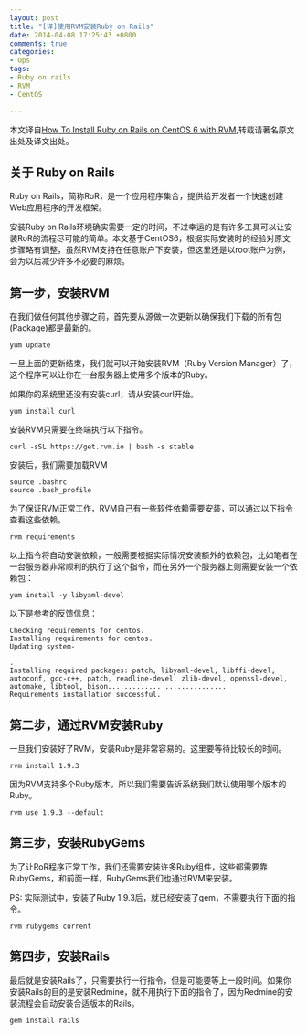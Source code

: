 ```yaml
---
layout: post
title: "[译]使用RVM安装Ruby on Rails"
date: 2014-04-08 17:25:43 +0800
comments: true
categories:
- Ops
tags:
- Ruby on rails
- RVM
- CentOS

---
```


本文译自[How To Install Ruby on Rails on CentOS 6 with RVM](https://www.digitalocean.com/community/articles/how-to-install-ruby-on-rails-on-centos-6-with-rvm),转载请著名原文出处及译文出处。

## 关于 Ruby on Rails

Ruby on Rails，简称RoR，是一个应用程序集合，提供给开发者一个快速创建Web应用程序的开发框架。

安装Ruby on Rails环境确实需要一定的时间，不过幸运的是有许多工具可以让安装RoR的流程尽可能的简单。本文基于CentOS6，根据实际安装时的经验对原文步骤略有调整，虽然RVM支持在任意账户下安装，但这里还是以root账户为例，会为以后减少许多不必要的麻烦。
<!-- more -->

## 第一步，安装RVM

在我们做任何其他步骤之前，首先要从源做一次更新以确保我们下载的所有包(Package)都是最新的。

```
yum update
```

一旦上面的更新结束，我们就可以开始安装RVM（Ruby Version Manager）了，这个程序可以让你在一台服务器上使用多个版本的Ruby。

如果你的系统里还没有安装curl，请从安装curl开始。

```
yum install curl
```

安装RVM只需要在终端执行以下指令。

```
curl -sSL https://get.rvm.io | bash -s stable
```

安装后，我们需要加载RVM

```
source .bashrc
source .bash_profile
```

为了保证RVM正常工作，RVM自己有一些软件依赖需要安装，可以通过以下指令查看这些依赖。

```
rvm requirements
```

以上指令将自动安装依赖，一般需要根据实际情况安装额外的依赖包，比如笔者在一台服务器非常顺利的执行了这个指令，而在另外一个服务器上则需要安装一个依赖包：

```
yum install -y libyaml-devel
```

以下是参考的反馈信息：

```
Checking requirements for centos.
Installing requirements for centos.
Updating system-

.
Installing required packages: patch, libyaml-devel, libffi-devel, autoconf, gcc-c++, patch, readline-devel, zlib-devel, openssl-devel, automake, libtool, bison............. ...............
Requirements installation successful.

```

## 第二步，通过RVM安装Ruby

一旦我们安装好了RVM，安装Ruby是非常容易的。这里要等待比较长的时间。

```
rvm install 1.9.3
```

因为RVM支持多个Ruby版本，所以我们需要告诉系统我们默认使用哪个版本的Ruby。

```
rvm use 1.9.3 --default
```

## 第三步，安装RubyGems

为了让RoR程序正常工作，我们还需要安装许多Ruby组件，这些都需要靠RubyGems，和前面一样，RubyGems我们也通过RVM来安装。

PS: 实际测试中，安装了Ruby 1.9.3后，就已经安装了gem，不需要执行下面的指令。

```
rvm rubygems current
```

## 第四步，安装Rails

最后就是安装Rails了，只需要执行一行指令，但是可能要等上一段时间。如果你安装Rails的目的是安装Redmine，就不用执行下面的指令了，因为Redmine的安装流程会自动安装合适版本的Rails。

```
gem install rails
```
